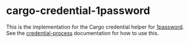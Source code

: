 # cargo-credential-1password

This is the implementation for the Cargo credential helper for [1password]. See
the [credential-process] documentation for how to use this.

[1password]: https://1password.com/
[credential-process]: https://doc.rust-lang.org/nightly/cargo/reference/unstable.html#credential-process
